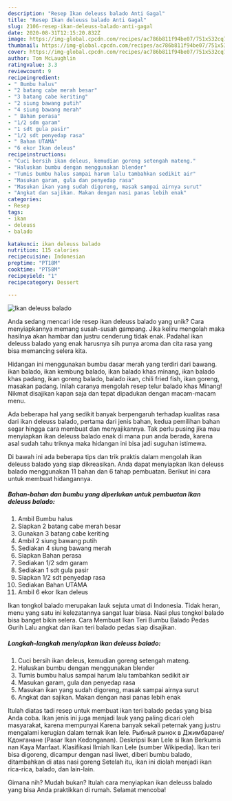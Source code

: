 ```yaml
---
description: "Resep Ikan deleuss balado Anti Gagal"
title: "Resep Ikan deleuss balado Anti Gagal"
slug: 2106-resep-ikan-deleuss-balado-anti-gagal
date: 2020-08-31T12:15:20.832Z
image: https://img-global.cpcdn.com/recipes/ac786b811f94be07/751x532cq70/ikan-deleuss-balado-foto-resep-utama.jpg
thumbnail: https://img-global.cpcdn.com/recipes/ac786b811f94be07/751x532cq70/ikan-deleuss-balado-foto-resep-utama.jpg
cover: https://img-global.cpcdn.com/recipes/ac786b811f94be07/751x532cq70/ikan-deleuss-balado-foto-resep-utama.jpg
author: Tom McLaughlin
ratingvalue: 3.3
reviewcount: 9
recipeingredient:
- " Bumbu halus"
- "2 batang cabe merah besar"
- "3 batang cabe keriting"
- "2 siung bawang putih"
- "4 siung bawang merah"
- " Bahan perasa"
- "1/2 sdm garam"
- "1 sdt gula pasir"
- "1/2 sdt penyedap rasa"
- " Bahan UTAMA"
- "6 ekor Ikan deleus"
recipeinstructions:
- "Cuci bersih ikan deleus, kemudian goreng setengah mateng."
- "Haluskan bumbu dengan menggunakan blender"
- "Tumis bumbu halus sampai harum lalu tambahkan sedikit air"
- "Masukan garam, gula dan penyedap rasa"
- "Masukan ikan yang sudah digoreng, masak sampai airnya surut"
- "Angkat dan sajikan. Makan dengan nasi panas lebih enak"
categories:
- Resep
tags:
- ikan
- deleuss
- balado

katakunci: ikan deleuss balado 
nutrition: 115 calories
recipecuisine: Indonesian
preptime: "PT18M"
cooktime: "PT58M"
recipeyield: "1"
recipecategory: Dessert

---
```



![Ikan deleuss balado](https://img-global.cpcdn.com/recipes/ac786b811f94be07/751x532cq70/ikan-deleuss-balado-foto-resep-utama.jpg)

Anda sedang mencari ide resep ikan deleuss balado yang unik? Cara menyiapkannya memang susah-susah gampang. Jika keliru mengolah maka hasilnya akan hambar dan justru cenderung tidak enak. Padahal ikan deleuss balado yang enak harusnya sih punya aroma dan cita rasa yang bisa memancing selera kita.

Hidangan ini menggunakan bumbu dasar merah yang terdiri dari bawang. ikan balado, ikan kembung balado, ikan balado khas minang, ikan balado khas padang, ikan goreng balado, balado ikan, chili fried fish, ikan goreng, masakan padang. Inilah caranya mengolah resep telur balado khas Minang! Nikmat disajikan kapan saja dan tepat dipadukan dengan macam-macam menu.

Ada beberapa hal yang sedikit banyak berpengaruh terhadap kualitas rasa dari ikan deleuss balado, pertama dari jenis bahan, kedua pemilihan bahan segar hingga cara membuat dan menyajikannya. Tak perlu pusing jika mau menyiapkan ikan deleuss balado enak di mana pun anda berada, karena asal sudah tahu triknya maka hidangan ini bisa jadi suguhan istimewa.


Di bawah ini ada beberapa tips dan trik praktis dalam mengolah ikan deleuss balado yang siap dikreasikan. Anda dapat menyiapkan Ikan deleuss balado menggunakan 11 bahan dan 6 tahap pembuatan. Berikut ini cara untuk membuat hidangannya.

<!--inarticleads1-->

##### Bahan-bahan dan bumbu yang diperlukan untuk pembuatan Ikan deleuss balado:

1. Ambil  Bumbu halus
1. Siapkan 2 batang cabe merah besar
1. Gunakan 3 batang cabe keriting
1. Ambil 2 siung bawang putih
1. Sediakan 4 siung bawang merah
1. Siapkan  Bahan perasa
1. Sediakan 1/2 sdm garam
1. Sediakan 1 sdt gula pasir
1. Siapkan 1/2 sdt penyedap rasa
1. Sediakan  Bahan UTAMA
1. Ambil 6 ekor Ikan deleus


Ikan tongkol balado merupakan lauk sejuta umat di Indonesia. Tidak heran, menu yang satu ini kelezatannya sangat luar biasa. Nasi plus tongkol balado bisa banget bikin selera. Cara Membuat Ikan Teri Bumbu Balado Pedas Gurih Lalu angkat dan ikan teri balado pedas siap disajikan. 

<!--inarticleads2-->

##### Langkah-langkah menyiapkan Ikan deleuss balado:

1. Cuci bersih ikan deleus, kemudian goreng setengah mateng.
1. Haluskan bumbu dengan menggunakan blender
1. Tumis bumbu halus sampai harum lalu tambahkan sedikit air
1. Masukan garam, gula dan penyedap rasa
1. Masukan ikan yang sudah digoreng, masak sampai airnya surut
1. Angkat dan sajikan. Makan dengan nasi panas lebih enak


Itulah diatas tadi resep untuk membuat ikan teri balado pedas yang bisa Anda coba. Ikan jenis ini juga menjadi lauk yang paling dicari oleh masyarakat, karena mempunyai Karena banyak sekali peternak yang justru mengalami kerugian dalam ternak ikan lele. Рыбный рынок в Джимбаране/Кдонганане (Pasar Ikan Kedonganan). Deskripsi Ikan Lele si Ikan Berkumis nan Kaya Manfaat. Klasifikasi Ilmiah Ikan Lele (sumber Wikipedia). Ikan teri bisa digoreng, dicampur dengan nasi liwet, diberi bumbu balado, ditambahkan di atas nasi goreng Setelah itu, ikan ini diolah menjadi ikan rica-rica, balado, dan lain-lain. 

Gimana nih? Mudah bukan? Itulah cara menyiapkan ikan deleuss balado yang bisa Anda praktikkan di rumah. Selamat mencoba!
